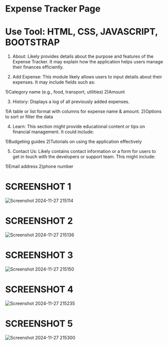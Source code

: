# Expense Tracker Page
# Use Tool: HTML, CSS, JAVASCRIPT, BOOTSTRAP 


1. About:
Likely provides details about the purpose and features of the Expense Tracker. It may explain how the application helps users manage their finances efficiently.

2. Add Expense:
This module likely allows users to input details about their expenses. It may include fields such as:

1)Category name (e.g., food, transport, utilities)
2)Amount


3. History:
Displays a log of all previously added expenses.

1)A table or list format with columns for expense name & amount.
2)Options to sort or filter the data


4. Learn:
This section might provide educational content or tips on financial management. It could include:

1)Budgeting guides
2)Tutorials on using the application effectively


5. Contact Us:
Likely contains contact information or a form for users to get in touch with the developers or support team. This might include:

1)Email address
2)phone number






# SCREENSHOT 1
![Screenshot 2024-11-27 215114](https://github.com/user-attachments/assets/f2b76c5d-a86b-426b-b7c2-3f65e33fbe8d)



# SCREENSHOT 2
![Screenshot 2024-11-27 215136](https://github.com/user-attachments/assets/43a63122-b9a5-4959-81da-b3baaf10e1d2)


# SCREENSHOT 3
![Screenshot 2024-11-27 215150](https://github.com/user-attachments/assets/0e4b8447-47ca-4836-865d-9f180d726754)


# SCREENSHOT 4
![Screenshot 2024-11-27 215235](https://github.com/user-attachments/assets/c8c0eacf-d8f8-4a01-b47d-7845f7872b9c)


# SCREENSHOT 5 
![Screenshot 2024-11-27 215300](https://github.com/user-attachments/assets/4b829f93-1f78-4a55-b863-d9c6486f2c05)
